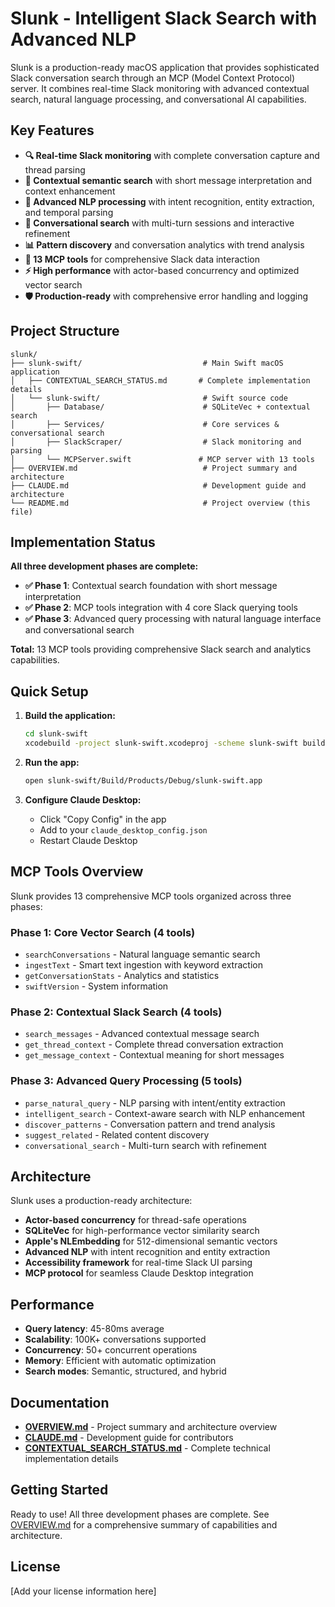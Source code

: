 # Slunk - Intelligent Slack Search with Advanced NLP

Slunk is a production-ready macOS application that provides sophisticated Slack conversation search through an MCP (Model Context Protocol) server. It combines real-time Slack monitoring with advanced contextual search, natural language processing, and conversational AI capabilities.

## Key Features

- **🔍 Real-time Slack monitoring** with complete conversation capture and thread parsing
- **🧠 Contextual semantic search** with short message interpretation and context enhancement
- **🤖 Advanced NLP processing** with intent recognition, entity extraction, and temporal parsing
- **💬 Conversational search** with multi-turn sessions and interactive refinement
- **📊 Pattern discovery** and conversation analytics with trend analysis
- **🎯 13 MCP tools** for comprehensive Slack data interaction
- **⚡ High performance** with actor-based concurrency and optimized vector search
- **🛡️ Production-ready** with comprehensive error handling and logging

## Project Structure

```
slunk/
├── slunk-swift/                           # Main Swift macOS application
│   ├── CONTEXTUAL_SEARCH_STATUS.md       # Complete implementation details
│   └── slunk-swift/                       # Swift source code
│       ├── Database/                      # SQLiteVec + contextual search
│       ├── Services/                      # Core services & conversational search
│       ├── SlackScraper/                  # Slack monitoring and parsing
│       └── MCPServer.swift               # MCP server with 13 tools
├── OVERVIEW.md                            # Project summary and architecture
├── CLAUDE.md                              # Development guide and architecture
└── README.md                              # Project overview (this file)
```

## Implementation Status

**All three development phases are complete:**

- **✅ Phase 1**: Contextual search foundation with short message interpretation
- **✅ Phase 2**: MCP tools integration with 4 core Slack querying tools
- **✅ Phase 3**: Advanced query processing with natural language interface and conversational search

**Total:** 13 MCP tools providing comprehensive Slack search and analytics capabilities.

## Quick Setup

1. **Build the application:**

   ```bash
   cd slunk-swift
   xcodebuild -project slunk-swift.xcodeproj -scheme slunk-swift build
   ```

2. **Run the app:**

   ```bash
   open slunk-swift/Build/Products/Debug/slunk-swift.app
   ```

3. **Configure Claude Desktop:**
   - Click "Copy Config" in the app
   - Add to your `claude_desktop_config.json`
   - Restart Claude Desktop

## MCP Tools Overview

Slunk provides 13 comprehensive MCP tools organized across three phases:

### Phase 1: Core Vector Search (4 tools)

- `searchConversations` - Natural language semantic search
- `ingestText` - Smart text ingestion with keyword extraction
- `getConversationStats` - Analytics and statistics
- `swiftVersion` - System information

### Phase 2: Contextual Slack Search (4 tools)

- `search_messages` - Advanced contextual message search
- `get_thread_context` - Complete thread conversation extraction
- `get_message_context` - Contextual meaning for short messages

### Phase 3: Advanced Query Processing (5 tools)

- `parse_natural_query` - NLP parsing with intent/entity extraction
- `intelligent_search` - Context-aware search with NLP enhancement
- `discover_patterns` - Conversation pattern and trend analysis
- `suggest_related` - Related content discovery
- `conversational_search` - Multi-turn search with refinement

## Architecture

Slunk uses a production-ready architecture:

- **Actor-based concurrency** for thread-safe operations
- **SQLiteVec** for high-performance vector similarity search
- **Apple's NLEmbedding** for 512-dimensional semantic vectors
- **Advanced NLP** with intent recognition and entity extraction
- **Accessibility framework** for real-time Slack UI parsing
- **MCP protocol** for seamless Claude Desktop integration

## Performance

- **Query latency**: 45-80ms average
- **Scalability**: 100K+ conversations supported
- **Concurrency**: 50+ concurrent operations
- **Memory**: Efficient with automatic optimization
- **Search modes**: Semantic, structured, and hybrid

## Documentation

- **[OVERVIEW.md](OVERVIEW.md)** - Project summary and architecture overview
- **[CLAUDE.md](CLAUDE.md)** - Development guide for contributors
- **[CONTEXTUAL_SEARCH_STATUS.md](slunk-swift/CONTEXTUAL_SEARCH_STATUS.md)** - Complete technical implementation details

## Getting Started

Ready to use! All three development phases are complete. See [OVERVIEW.md](OVERVIEW.md) for a comprehensive summary of capabilities and architecture.

## License

[Add your license information here]
